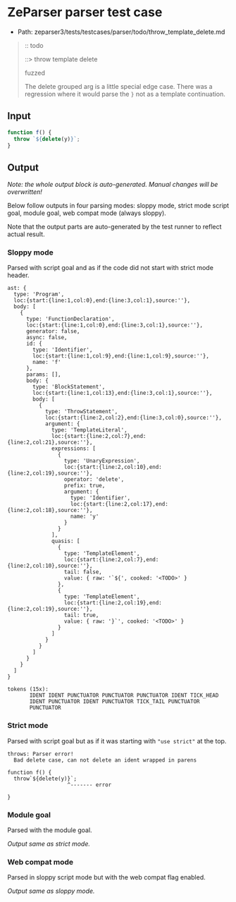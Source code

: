 # ZeParser parser test case

- Path: zeparser3/tests/testcases/parser/todo/throw_template_delete.md

> :: todo
>
> ::> throw template delete
>
> fuzzed
>
> The delete grouped arg is a little special edge case. There was a regression where it would parse the `}` not as a template continuation.

## Input

`````js
function f() {
  throw `${delete(y)}`;
}
`````

## Output

_Note: the whole output block is auto-generated. Manual changes will be overwritten!_

Below follow outputs in four parsing modes: sloppy mode, strict mode script goal, module goal, web compat mode (always sloppy).

Note that the output parts are auto-generated by the test runner to reflect actual result.

### Sloppy mode

Parsed with script goal and as if the code did not start with strict mode header.

`````
ast: {
  type: 'Program',
  loc:{start:{line:1,col:0},end:{line:3,col:1},source:''},
  body: [
    {
      type: 'FunctionDeclaration',
      loc:{start:{line:1,col:0},end:{line:3,col:1},source:''},
      generator: false,
      async: false,
      id: {
        type: 'Identifier',
        loc:{start:{line:1,col:9},end:{line:1,col:9},source:''},
        name: 'f'
      },
      params: [],
      body: {
        type: 'BlockStatement',
        loc:{start:{line:1,col:13},end:{line:3,col:1},source:''},
        body: [
          {
            type: 'ThrowStatement',
            loc:{start:{line:2,col:2},end:{line:3,col:0},source:''},
            argument: {
              type: 'TemplateLiteral',
              loc:{start:{line:2,col:7},end:{line:2,col:21},source:''},
              expressions: [
                {
                  type: 'UnaryExpression',
                  loc:{start:{line:2,col:10},end:{line:2,col:19},source:''},
                  operator: 'delete',
                  prefix: true,
                  argument: {
                    type: 'Identifier',
                    loc:{start:{line:2,col:17},end:{line:2,col:18},source:''},
                    name: 'y'
                  }
                }
              ],
              quasis: [
                {
                  type: 'TemplateElement',
                  loc:{start:{line:2,col:7},end:{line:2,col:10},source:''},
                  tail: false,
                  value: { raw: '`${', cooked: '<TODO>' }
                },
                {
                  type: 'TemplateElement',
                  loc:{start:{line:2,col:19},end:{line:2,col:19},source:''},
                  tail: true,
                  value: { raw: '}`', cooked: '<TODO>' }
                }
              ]
            }
          }
        ]
      }
    }
  ]
}

tokens (15x):
       IDENT IDENT PUNCTUATOR PUNCTUATOR PUNCTUATOR IDENT TICK_HEAD
       IDENT PUNCTUATOR IDENT PUNCTUATOR TICK_TAIL PUNCTUATOR
       PUNCTUATOR
`````

### Strict mode

Parsed with script goal but as if it was starting with `"use strict"` at the top.

`````
throws: Parser error!
  Bad delete case, can not delete an ident wrapped in parens

function f() {
  throw`${delete(y)}`;
                   ^------- error

}
`````


### Module goal

Parsed with the module goal.

_Output same as strict mode._

### Web compat mode

Parsed in sloppy script mode but with the web compat flag enabled.

_Output same as sloppy mode._
